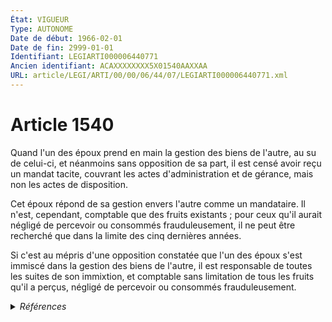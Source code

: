 ```yaml
---
État: VIGUEUR
Type: AUTONOME
Date de début: 1966-02-01
Date de fin: 2999-01-01
Identifiant: LEGIARTI000006440771
Ancien identifiant: ACAXXXXXXXX5X01540AAXXAA
URL: article/LEGI/ARTI/00/00/06/44/07/LEGIARTI000006440771.xml
---
```


<h1>Article 1540</h1>

Quand l'un des époux prend en main la gestion des biens de l'autre, au su de
celui-ci, et néanmoins sans opposition de sa part, il est censé avoir reçu un
mandat tacite, couvrant les actes d'administration et de gérance, mais non les
actes de disposition.<br />

Cet époux répond de sa gestion envers l'autre comme un mandataire. Il n'est,
cependant, comptable que des fruits existants ; pour ceux qu'il aurait négligé
de percevoir ou consommés frauduleusement, il ne peut être recherché que dans la
limite des cinq dernières années.<br />

Si c'est au mépris d'une opposition constatée que l'un des époux s'est immiscé
dans la gestion des biens de l'autre, il est responsable de toutes les suites de
son immixtion, et comptable sans limitation de tous les fruits qu'il a perçus,
négligé de percevoir ou consommés frauduleusement.


<details>
  <summary><em>Références</em></summary>

  <h2>Textes faisant référence à l'article</h2>
  
  <ul>
    <li>
      <a href="https://legal.tricoteuses.fr//redirection/JORFTEXT000000503950?vers=git&vers=legifrance">Loi n°65-570 du 13 juillet 1965 PORTANT REFORME DES REGIMES MATRIMONIAUX</a> CODIFICATION cible
    </li>
  </ul>
  
  <h2>Références faites par l'article</h2>
  
  <ul>
    <li>
      1965-07-13 CODIFICATION source <a href="https://legal.tricoteuses.fr//redirection/JORFTEXT000000503950?vers=git&vers=legifrance">Loi n°65-570 du 13 juillet 1965 PORTANT REFORME DES REGIMES MATRIMONIAUX</a>
    </li>
  </ul>
</details>
